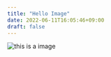 ```yaml
---
title: "Hello Image"
date: 2022-06-11T16:05:46+09:00
draft: false
---
```

![this is a image](/images/aaa.png)
